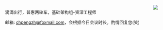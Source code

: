 <img align="right" src="https://github-readme-stats.vercel.app/api?username=chpengzh&show_icons=true&icon_color=0366d6&text_color=24292e&bg_color=ffffff&hide_title=true" />

滴滴出行，普惠两轮车，基础架构组-资深工程师

邮箱: [chpengzh@foxmail.com](mailto:chpengzh@foxmail.com)，会根据今日会议时长，酌情回复您(笑)
